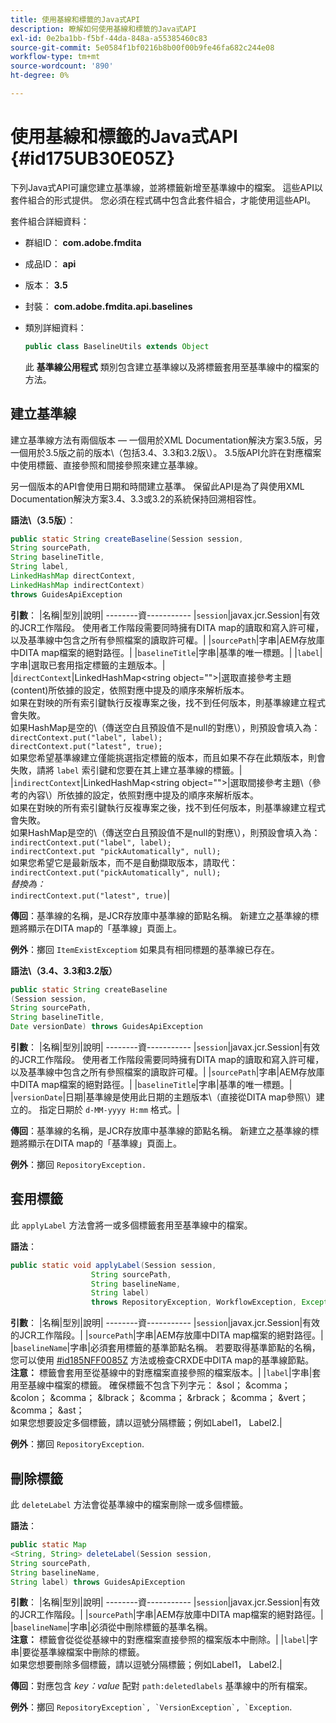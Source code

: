 ```yaml
---
title: 使用基線和標籤的Java式API
description: 瞭解如何使用基線和標籤的Java式API
exl-id: 0e2ba1bb-f5bf-44da-848a-a55385460c83
source-git-commit: 5e0584f1bf0216b8b00f00b9fe46fa682c244e08
workflow-type: tm+mt
source-wordcount: '890'
ht-degree: 0%

---
```


# 使用基線和標籤的Java式API {#id175UB30E05Z}

下列Java式API可讓您建立基準線，並將標籤新增至基準線中的檔案。 這些API以套件組合的形式提供。 您必須在程式碼中包含此套件組合，才能使用這些API。

套件組合詳細資料：

- 群組ID： **com.adobe.fmdita**

- 成品ID： **api**

- 版本： **3.5**

- 封裝： **com.adobe.fmdita.api.baselines**

- 類別詳細資料：

  ```JAVA
  public class BaselineUtils extends Object
  ```

  此 **基準線公用程式** 類別包含建立基準線以及將標籤套用至基準線中的檔案的方法。


## 建立基準線

建立基準線方法有兩個版本 — 一個用於XML Documentation解決方案3.5版，另一個用於3.5版之前的版本\（包括3.4、3.3和3.2版\）。 3.5版API允許在對應檔案中使用標籤、直接參照和間接參照來建立基準線。

另一個版本的API會使用日期和時間建立基準。 保留此API是為了與使用XML Documentation解決方案3.4、3.3或3.2的系統保持回溯相容性。

**語法\（3.5版）**：

```JAVA
public static String createBaseline(Session session, 
String sourcePath, 
String baselineTitle, 
String label, 
LinkedHashMap directContext, 
LinkedHashMap indirectContext) 
throws GuidesApiException
```

**引數**： |名稱|型別|說明| --------資----------- |`session`|javax.jcr.Session|有效的JCR工作階段。 使用者工作階段需要同時擁有DITA map的讀取和寫入許可權，以及基準線中包含之所有參照檔案的讀取許可權。| |`sourcePath`|字串|AEM存放庫中DITA map檔案的絕對路徑。| |`baselineTitle`|字串|基準的唯一標題。| |`label`|字串|選取已套用指定標籤的主題版本。| |`directContext`|LinkedHashMap&lt;string object=&quot;&quot;>|選取直接參考主題\(content\)所依據的設定，依照對應中提及的順序來解析版本。 <br> 如果在對映的所有索引鍵執行反複專案之後，找不到任何版本，則基準線建立程式會失敗。 <br> 如果HashMap是空的\（傳送空白且預設值不是null的對應\），則預設會填入為： <br>`directContext.put("label", label);` <br> `directContext.put("latest", true);` <br> 如果您希望基準線建立僅能挑選指定標籤的版本，而且如果不存在此類版本，則會失敗，請將 `label` 索引鍵和您要在其上建立基準線的標籤。| |`indirectContext`|LinkedHashMap&lt;string object=&quot;&quot;>|選取間接參考主題\（參考的內容\）所依據的設定，依照對應中提及的順序來解析版本。 <br> 如果在對映的所有索引鍵執行反複專案之後，找不到任何版本，則基準線建立程式會失敗。 <br> 如果HashMap是空的\（傳送空白且預設值不是null的對應\），則預設會填入為： <br>`indirectContext.put("label", label);` <br>`indirectContext.put "pickAutomatically", null);` <br> 如果您希望它是最新版本，而不是自動擷取版本，請取代： <br>`indirectContext.put("pickAutomatically", null);` <br> _替換為：_ <br>`indirectContext.put("latest", true)`|

**傳回**：基準線的名稱，是JCR存放庫中基準線的節點名稱。 新建立之基準線的標題將顯示在DITA map的「基準線」頁面上。

**例外**：擲回 ``ItemExistExceptiom`` 如果具有相同標題的基準線已存在。

**語法\（3.4、3.3和3.2版）**

```JAVA
public static String createBaseline
(Session session, 
String sourcePath, 
String baselineTitle, 
Date versionDate) throws GuidesApiException
```

**引數**： |名稱|型別|說明| --------資----------- |`session`|javax.jcr.Session|有效的JCR工作階段。 使用者工作階段需要同時擁有DITA map的讀取和寫入許可權，以及基準線中包含之所有參照檔案的讀取許可權。| |``sourcePath``|字串|AEM存放庫中DITA map檔案的絕對路徑。| |`baselineTitle`|字串|基準的唯一標題。| |`versionDate`|日期|基準線是使用此日期的主題版本\（直接從DITA map參照\）建立的。 指定日期於 `d-MM-yyyy H:mm` 格式。|

**傳回**：基準線的名稱，是JCR存放庫中基準線的節點名稱。 新建立之基準線的標題將顯示在DITA map的「基準線」頁面上。

**例外**：擲回 ``RepositoryException.``

## 套用標籤

此 ``applyLabel`` 方法會將一或多個標籤套用至基準線中的檔案。

**語法**：

```JAVA
public static void applyLabel(Session session,
                  String sourcePath,
                  String baselineName,
                  String label)
                  throws RepositoryException, WorkflowException, Exception
```

**引數**： |名稱|型別|說明| --------資----------- |`session`|javax.jcr.Session|有效的JCR工作階段。| |`sourcePath`|字串|AEM存放庫中DITA map檔案的絕對路徑。| |``baselineName``|字串|必須套用標籤的基準節點名稱。 若要取得基準節點的名稱，您可以使用 [\#id185NFF0085Z](#id185NFF0085Z) 方法或檢查CRXDE中DITA map的基準線節點。<br> **注意：** 標籤會套用至從基線中的對應檔案直接參照的檔案版本。| |`label`|字串|套用至基線中檔案的標籤。 確保標籤不包含下列字元： &amp;sol； &amp;comma； &amp;colon； &amp;comma； &amp;lbrack； &amp;comma； &amp;rbrack； &amp;comma； &amp;vert； &amp;comma； &amp;ast； <br> 如果您想要設定多個標籤，請以逗號分隔標籤；例如Label1， Label2.|

**例外**：擲回 `RepositoryException`.

## 刪除標籤

此 ``deleteLabel`` 方法會從基準線中的檔案刪除一或多個標籤。

**語法**：

```JAVA
public static Map
<String, String> deleteLabel(Session session, 
String sourcePath, 
String baselineName, 
String label) throws GuidesApiException
```

**引數**： |名稱|型別|說明| --------資----------- |`session`|javax.jcr.Session|有效的JCR工作階段。| |`sourcePath`|字串|AEM存放庫中DITA map檔案的絕對路徑。| |`baselineName`|字串|必須從中刪除標籤的基準名稱。 <br> **注意：** 標籤會從從從基線中的對應檔案直接參照的檔案版本中刪除。| |`label`|字串|要從基準線檔案中刪除的標籤。 <br> 如果您想要刪除多個標籤，請以逗號分隔標籤；例如Label1， Label2.|

**傳回**：對應包含 *key：value* 配對 `path:deletedlabels` 基準線中的所有檔案。

**例外**：擲回 ``RepositoryException`, `VersionException`, `Exception``.
